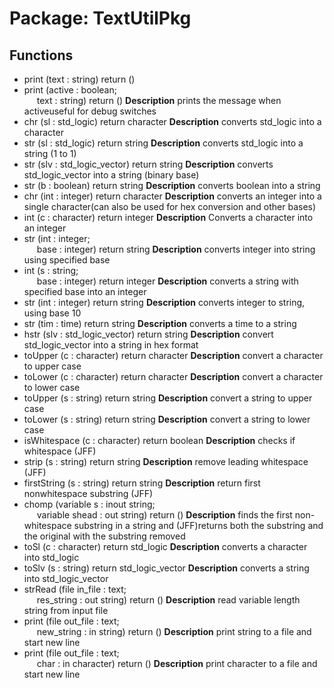 # Package: TextUtilPkg

## Functions
- print <font id="function_arguments">(text : string) </font> <font id="function_return">return ()</font>
- print <font id="function_arguments">(active : boolean;<br><span style="padding-left:20px"> text : string) </font> <font id="function_return">return ()</font>
**Description**
prints the message when activeuseful for debug switches
- chr <font id="function_arguments">(sl : std_logic) </font> <font id="function_return">return character </font>
**Description**
converts std_logic into a character
- str <font id="function_arguments">(sl : std_logic) </font> <font id="function_return">return string </font>
**Description**
converts std_logic into a string (1 to 1)
- str <font id="function_arguments">(slv : std_logic_vector) </font> <font id="function_return">return string </font>
**Description**
converts std_logic_vector into a string (binary base)
- str <font id="function_arguments">(b : boolean) </font> <font id="function_return">return string </font>
**Description**
converts boolean into a string
- chr <font id="function_arguments">(int : integer) </font> <font id="function_return">return character </font>
**Description**
converts an integer into a single character(can also be used for hex conversion and other bases)
- int <font id="function_arguments">(c : character) </font> <font id="function_return">return integer </font>
**Description**
Converts a character into an integer
- str <font id="function_arguments">(int : integer;<br><span style="padding-left:20px"> base : integer) </font> <font id="function_return">return string </font>
**Description**
converts integer into string using specified base
- int <font id="function_arguments">(s : string;<br><span style="padding-left:20px"> base : integer) </font> <font id="function_return">return integer </font>
**Description**
converts a string with specified base into an integer
- str <font id="function_arguments">(int : integer) </font> <font id="function_return">return string </font>
**Description**
converts integer to string, using base 10
- str <font id="function_arguments">(tim : time) </font> <font id="function_return">return string </font>
**Description**
converts a time to a string
- hstr <font id="function_arguments">(slv : std_logic_vector) </font> <font id="function_return">return string </font>
**Description**
convert std_logic_vector into a string in hex format
- toUpper <font id="function_arguments">(c : character) </font> <font id="function_return">return character </font>
**Description**
convert a character to upper case
- toLower <font id="function_arguments">(c : character) </font> <font id="function_return">return character </font>
**Description**
convert a character to lower case
- toUpper <font id="function_arguments">(s : string) </font> <font id="function_return">return string </font>
**Description**
convert a string to upper case
- toLower <font id="function_arguments">(s : string) </font> <font id="function_return">return string </font>
**Description**
convert a string to lower case
- isWhitespace <font id="function_arguments">(c : character) </font> <font id="function_return">return boolean </font>
**Description**
checks if whitespace (JFF)
- strip <font id="function_arguments">(s : string) </font> <font id="function_return">return string </font>
**Description**
remove leading whitespace (JFF)
- firstString <font id="function_arguments">(s : string) </font> <font id="function_return">return string </font>
**Description**
return first nonwhitespace substring (JFF)
- chomp <font id="function_arguments">(variable s : inout string;<br><span style="padding-left:20px"> variable shead : out string) </font> <font id="function_return">return ()</font>
**Description**
finds the first non-whitespace substring in a string and (JFF)returns both the substring and the original with the substring removed
- toSl <font id="function_arguments">(c : character) </font> <font id="function_return">return std_logic </font>
**Description**
converts a character into std_logic
- toSlv <font id="function_arguments">(s : string) </font> <font id="function_return">return std_logic_vector </font>
**Description**
converts a string into std_logic_vector
- strRead <font id="function_arguments">(file in_file :     text;<br><span style="padding-left:20px"> res_string   : out string) </font> <font id="function_return">return ()</font>
**Description**
read variable length string from input file
- print <font id="function_arguments">(file out_file :    text;<br><span style="padding-left:20px"> new_string    : in string) </font> <font id="function_return">return ()</font>
**Description**
print string to a file and start new line
- print <font id="function_arguments">(file out_file :    text;<br><span style="padding-left:20px"> char          : in character) </font> <font id="function_return">return ()</font>
**Description**
print character to a file and start new line
